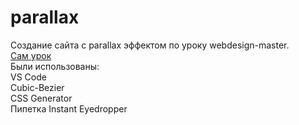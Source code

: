 # parallax

<div>
Создание сайта с parallax эффектом по уроку webdesign-master. 
 <br><a href="https://www.youtube.com/watch?v=QFq6PiZ1BQ8" class="my-link">Cам урок</a>
<br> Были использованы:
 <br>VS Code 
 <br>Cubic-Bezier 
 <br>CSS Generator
 <br>Пипетка Instant Eyedropper
</div>
